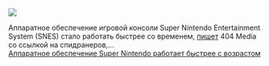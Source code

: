 <!--2025-03-16 09:14:52-->
<div class="yb">
  <div class="rss smaller1 habr"><img src="https://habrastorage.org/webt/9n/kh/yy/9nkhyygn_z7i0av7i3fa2mxastc.jpeg" /><p>Аппаратное обеспечение игровой консоли Super Nintendo Entertainment System (SNES) стало работать быстрее со временем, <a href="https://www.404media.co/super-nintendo-hardware-is-running-faster-as-it-ages/" rel="noopener noreferrer nofollow">пишет</a> 404 Media со ссылкой на спидранеров,... <br><a class="light" href="https://habr.com/ru/news/891280/?utm_source=habrahabr&utm_medium=rss&utm_campaign=891280">Аппаратное обеспечение Super Nintendo работает быстрее с возрастом</a></div>
</div>
